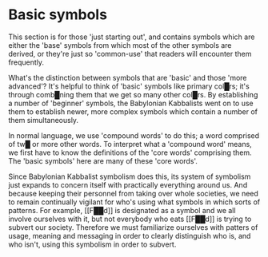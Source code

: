 # Basic symbols

This section is for those 'just starting out', and contains symbols which are either the 'base' symbols from which most of the other symbols are derived, or they're just so 'common-use' that readers will encounter them frequently.

What's the distinction between symbols that are 'basic' and those 'more advanced'?  It's helpful to think of 'basic' symbols like primary col█rs; it's through comb█ning them that we get so many other col█rs.  By establishing a number of 'beginner' symbols, the Babylonian Kabbalists went on to use them to establish newer, more complex symbols which contain a number of them simultaneously.

In normal language, we use 'compound words' to do this; a word comprised of tw█ or more other words.  To interpret what a 'compound word' means, we first have to know the definitions of the 'core words' comprising them.  The 'basic symbols' here are many of these 'core words'.

Since Babylonian Kabbalist symbolism does this, its system of symbolism just expands to concern itself with practically everything around us.  And because keeping their personnel from taking over whole societies, we need to remain continually vigilant for who's using what symbols in which sorts of patterns.  For example, [[F██d]] is designated as a symbol and we all involve ourselves with it, but not everybody who eats [[F██d]] is trying to subvert our society.  Therefore we must familiarize ourselves with patters of usage, meaning and messaging in order to clearly distinguish who is, and who isn't, using this symbolism in order to subvert.